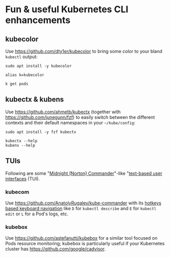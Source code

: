 # Fun & useful Kubernetes CLI enhancements

## kubecolor

Use https://github.com/dty1er/kubecolor to bring some color to your bland `kubectl` output:

    sudo apt install -y kubecolor

    alias k=kubecolor

    k get pods

## kubectx & kubens

Use https://github.com/ahmetb/kubectx (together with https://github.com/junegunn/fzf) to
easily switch between the different contexts and their default namespaces in your `~/kube/config`:

    sudo apt install -y fzf kubectx

    kubectx --help
    kubens --help

## TUIs

Following are some "[Midnight (Norton) Commander](https://en.wikipedia.org/wiki/Midnight_Commander)"-like
"[text-based user interfaces](https://en.wikipedia.org/wiki/Text-based_user_interface) (TUI).

### kubecom

Use https://github.com/AnatolyRugalev/kube-commander
with its [hotkeys based keyboard navigation](https://github.com/AnatolyRugalev/kube-commander#hotkeys)
like `D` for `kubectl describe` and `E` for `kubectl edit` or `L` for a Pod's logs, etc.

### kubebox

Use https://github.com/astefanutti/kubebox for a similar tool focused on Pods resource monitoring;
kubebox is particularly useful if your Kubernetes cluster has https://github.com/google/cadvisor.
